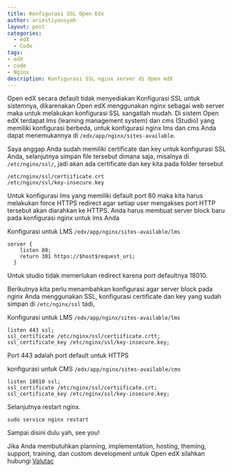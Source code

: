 ```yaml
---
title: Konfigurasi SSL Open Edx
author: ariestiyansyah
layout: post
categories:
  - edX
  - Code
tags:
- edX
- code
- Nginx
description: Konfigurasi SSL nginx server di Open edX
---
```

Open edX secara default tidak menyediakan Konfigurasi SSL untuk sistemnya, dikarenakan Open edX menggunakan nginx sebagai web server maka untuk melakukan konfigurasi SSL sangatlah mudah. Di sistem Open edX terdapat lms (learning management system) dan cms (Studio) yang memiliki konfigurasi berbeda, untuk konfigurasi nginx lms dan cms Anda dapat menemukannya di `/edx/app/nginx/sites-available`.

Saya anggap Anda sudah memiliki certificate dan key untuk konfigurasi SSL Anda, selanjutnya simpan file tersebut dimana saja, misalnya di `/etc/nginx/ssl/`, jadi akan ada certificate dan key kita pada folder tersebut

    /etc/nginx/ssl/certiificate.crt
    /etc/nginx/ssl/key-insecure.key

Untuk konfigurasi lms yang memiliki default port 80 maka kita harus melakukan force HTTPS redirect agar setiap user mengakses port HTTP tersebut akan diarahkan ke HTTPS. Anda harus membuat server block baru pada konfigurasi nginx untuk lms Anda

Konfigurasi untuk LMS `/edx/app/nginx/sites-available/lms`

    server {
        listen 80;
        return 301 https://$host$request_uri;
      }

Untuk studio tidak memerlukan redirect karena port defaultnya 18010.

Berikutnya kita perlu menambahkan konfigurasi agar server block pada nginx Anda menggunakan SSL, konfigurasi certificate dan key yang sudah simpan di `/etc/nginx/ssl` tadi,

Konfigurasi untuk LMS `/edx/app/nginx/sites-available/lms`

    listen 443 ssl;
    ssl_certificate /etc/nginx/ssl/certiificate.crtt;
    ssl_certificate_key /etc/nginx/ssl/key-insecure.key;

Port 443 adalah port default untuk HTTPS

konfigurasi untuk CMS `/edx/app/nginx/sites-available/cms`

    listen 18010 ssl;
    ssl_certificate /etc/nginx/ssl/certiificate.crt;
    ssl_certificate_key /etc/nginx/ssl/key-insecure.key;

Selanjutnya restart nginx.

`sudo service nginx restart`

Sampai disini dulu yah, see you!

Jika Anda membutuhkan planning, implementation, hosting, theming, support, training, dan custom development untuk Open edX silahkan hubungi [Valutac](http://valutac.com)
